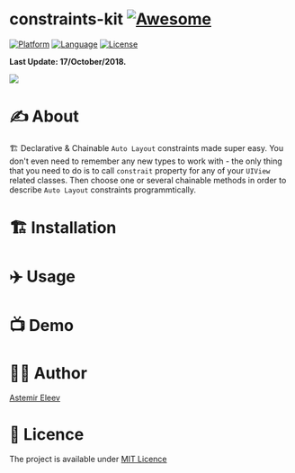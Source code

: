 # constraints-kit [![Awesome](https://cdn.rawgit.com/sindresorhus/awesome/d7305f38d29fed78fa85652e3a63e154dd8e8829/media/badge.svg)](https://github.com/sindresorhus/awesome)

[![Platform](https://img.shields.io/badge/platform-iOS-yellow.svg)]()
[![Language](https://img.shields.io/badge/language-Swift-orange.svg)]()
[![License](https://img.shields.io/badge/license-MIT-blue.svg)]()

**Last Update: 17/October/2018.**

![](cover-uickit.png)

# ✍️ About 
🏗 Declarative & Chainable `Auto Layout` constraints made super easy. You don't even need to remember any new types to work with - the only thing that you need to do is to call `constrait` property for any of your `UIView` related classes. Then choose one or several chainable methods in order to describe `Auto Layout` constraints programmtically.

# 🏗 Installation

# ✈️ Usage

# 📺 Demo

# 👨‍💻 Author 
[Astemir Eleev](https://github.com/jVirus)

# 🔖 Licence 
The project is available under [MIT Licence](https://github.com/jVirus/collection-flow-layout-ios/blob/master/LICENSE)

